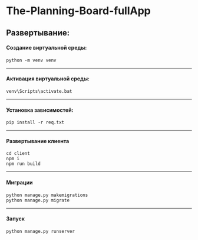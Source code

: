 # The-Planning-Board-fullApp

## Развертывание:

#### Создание виртуальной среды:
```
python -m venv venv
```
---
#### Активация виртуальной среды:
```
venv\Scripts\activate.bat
```
---
#### Установка зависимостей:
```
pip install -r req.txt
```
---
#### Развертывание клиента
```
cd client
npm i
npm run build
```
---
#### Миграции
```
python manage.py makemigrations
python manage.py migrate
```
---
#### Запуск
```
python manage.py runserver
```
